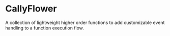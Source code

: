 # CallyFlower
A collection of lightweight higher order functions to add customizable event handling to a function execution flow.

